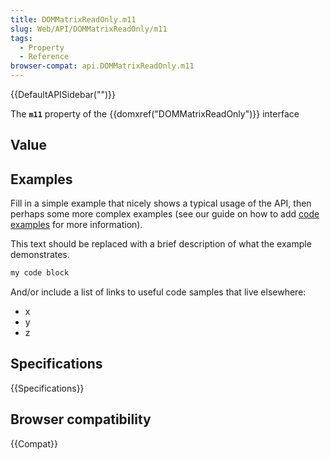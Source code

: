 ```yaml
---
title: DOMMatrixReadOnly.m11
slug: Web/API/DOMMatrixReadOnly/m11
tags:
  - Property
  - Reference
browser-compat: api.DOMMatrixReadOnly.m11
---
```

{{DefaultAPISidebar("")}}

The **`m11`** property of the {{domxref("DOMMatrixReadOnly")}} interface 

## Value



## Examples

Fill in a simple example that nicely shows a typical usage of the API, then perhaps some more complex examples (see our guide on how to add [code examples](/en-US/docs/MDN/Contribute/Structures/Code_examples) for more information).

This text should be replaced with a brief description of what the example demonstrates.

```js
my code block
```

And/or include a list of links to useful code samples that live elsewhere:

*   x
*   y
*   z

## Specifications

{{Specifications}}

## Browser compatibility

{{Compat}}


